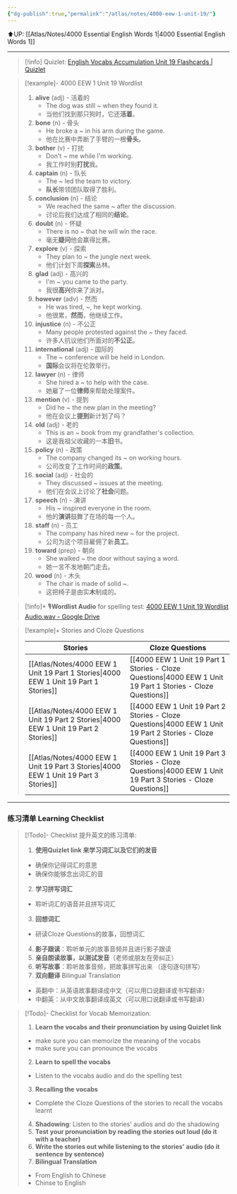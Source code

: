 ```yaml
---
{"dg-publish":true,"permalink":"/atlas/notes/4000-eew-1-unit-19/"}
---
```


⬆️UP: [[Atlas/Notes/4000 Essential English Words 1\|4000 Essential English Words 1]]

---
> [!info] Quizlet: [English Vocabs Accumulation Unit 19 Flashcards | Quizlet](https://quizlet.com/my/938442467/english-vocabs-accumulation-unit-19-flash-cards/?i=1vbzw5&x=1jqt)


> [!example]- 4000 EEW 1 Unit 19 Wordlist
> 1. **alive** (adj) - 活着的  
>     - The dog was still ~ when they found it.  
>     - 当他们找到那只狗时，它还**活着**。
> 2. **bone** (n) - 骨头  
>     - He broke a ~ in his arm during the game.  
>     - 他在比赛中弄断了手臂的一根**骨头**。
> 3. **bother** (v) - 打扰  
>     - Don't ~ me while I'm working.  
>     - 我工作时别**打扰**我。
> 4. **captain** (n) - 队长  
>     - The ~ led the team to victory.  
>     - **队长**带领团队取得了胜利。
> 5. **conclusion** (n) - 结论  
>     - We reached the same ~ after the discussion.  
>     - 讨论后我们达成了相同的**结论**。
> 6. **doubt** (n) - 怀疑  
>     - There is no ~ that he will win the race.  
>     - 毫无**疑问**他会赢得比赛。
> 7. **explore** (v) - 探索  
>     - They plan to ~ the jungle next week.  
>     - 他们计划下周**探索**丛林。
> 8. **glad** (adj) - 高兴的  
>     - I'm ~ you came to the party.  
>     - 我很**高兴**你来了派对。
> 9. **however** (adv) - 然而  
>     - He was tired, ~, he kept working.  
>     - 他很累，**然而**，他继续工作。
> 10. **injustice** (n) - 不公正  
>     - Many people protested against the ~ they faced.  
>     - 许多人抗议他们所面对的**不公正**。
> 11. **international** (adj) - 国际的  
>     - The ~ conference will be held in London.  
>     - **国际**会议将在伦敦举行。
> 12. **lawyer** (n) - 律师  
>     - She hired a ~ to help with the case.  
>     - 她雇了一位**律师**来帮助处理案件。
> 13. **mention** (v) - 提到  
>     - Did he ~ the new plan in the meeting?  
>     - 他在会议上**提到**新计划了吗？
> 14. **old** (adj) - 老的  
>     - This is an ~ book from my grandfather's collection.  
>     - 这是我祖父收藏的一本**旧**书。
> 15. **policy** (n) - 政策  
>     - The company changed its ~ on working hours.  
>     - 公司改变了工作时间的**政策**。
> 16. **social** (adj) - 社会的  
>     - They discussed ~ issues at the meeting.  
>     - 他们在会议上讨论了**社会**问题。
> 17. **speech** (n) - 演讲  
>     - His ~ inspired everyone in the room.  
>     - 他的**演讲**鼓舞了在场的每一个人。
> 18. **staff** (n) - 员工  
>     - The company has hired new ~ for the project.  
>     - 公司为这个项目雇佣了新**员工**。
> 19. **toward** (prep) - 朝向  
>     - She walked ~ the door without saying a word.  
>     - 她一言不发地朝门走去。
> 20. **wood** (n) - 木头  
>     - The chair is made of solid ~.  
>     - 这把椅子是由实**木**制成的。

> [!info]+ 🎙️**Wordlist Audio** for spelling test: [4000 EEW 1 Unit 19 Wordlist Audio.wav - Google Drive](https://drive.google.com/file/d/1nFQji-XJU9F_Zs2qvnvP7AseaOwFAGK3/view?usp=drive_link)

> [!example]+ Stories and Cloze Questions
>
> | Stories                               | Cloze Questions                                         |
> | ------------------------------------- | ------------------------------------------------------- |
> | [[Atlas/Notes/4000 EEW 1 Unit 19 Part 1 Stories\|4000 EEW 1 Unit 19 Part 1 Stories]] | [[4000 EEW 1 Unit 19 Part 1 Stories - Cloze Questions\|4000 EEW 1 Unit 19 Part 1 Stories - Cloze Questions]] |
> | [[Atlas/Notes/4000 EEW 1 Unit 19 Part 2 Stories\|4000 EEW 1 Unit 19 Part 2 Stories]] | [[4000 EEW 1 Unit 19 Part 2 Stories - Cloze Questions\|4000 EEW 1 Unit 19 Part 2 Stories - Cloze Questions]] |
> | [[Atlas/Notes/4000 EEW 1 Unit 19 Part 3 Stories\|4000 EEW 1 Unit 19 Part 3 Stories]] | [[4000 EEW 1 Unit 19 Part 3 Stories - Cloze Questions\|4000 EEW 1 Unit 19 Part 3 Stories - Cloze Questions]] |

---
### 练习清单 Learning Checklist

> [!Todo]- Checklist 提升英文的练习清单:
> 1. **使用Quizlet link 来学习词汇以及它们的发音** 
>	- 确保你记得词汇的意思 
>	- 确保你能够念出词汇的音 
> 2. **学习拼写词汇** 
>	- 聆听词汇的语音并且拼写词汇 
> 3. **回想词汇**
>	- 研读Cloze Questions的故事，回想词汇 
> 4. **影子跟读**：聆听单元的故事音频并且进行影子跟读 
> 5. **亲自朗读故事，以测试发音**（老师或朋友在旁纠正）
> 6. **听写故事**：聆听故事音频，把故事拼写出来 （逐句逐句拼写）
> 7. **双向翻译** Bilingual Translation 
>	- 英翻中：从英语故事翻译成中文（可以用口说翻译或书写翻译）
>	- 中翻英：从中文故事翻译成英文（可以用口说翻译或书写翻译）

> [!Todo]- Checklist for Vocab Memorization:
> 
> 1. **Learn the vocabs and their pronunciation by using Quizlet link**
>	- make sure you can memorize the meaning of the vocabs
>	- make sure you can pronounce the vocabs
> 2. **Learn to spell the vocabs**
>	- Listen to the vocabs audio and do the spelling test
> 3. **Recalling the vocabs**
>	- Complete the Cloze Questions of the stories to recall the vocabs learnt
> 4. **Shadowing**: Listen to the stories' audios and do the shadowing
> 5. **Test your pronunciation by reading the stories out loud (do it with a teacher)**
> 6. **Write the stories out while listening to the stories' audio (do it sentence by sentence)**
> 7. **Bilingual Translation** 
> 	- From English to Chinese
> 	- Chinse to English

